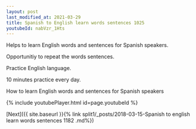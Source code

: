 ```yaml
---
layout: post
last_modified_at: 2021-03-29
title: Spanish to English learn words sentences 1025 
youtubeId: nabVzr_1Hts
---
```

 
 
Helps to learn English words and sentences for Spanish speakers.

Opportunitiy to repeat the words sentences. 

Practice English language. 
 
10 minutes practice every day. 
 
How to learn English words and sentences for Spanish speakers 
 
{% include youtubePlayer.html id=page.youtubeId %}
 
 
[Next]({{ site.baseurl }}{% link  split1/_posts/2018-03-15-Spanish to english learn words sentences 1182 .md%})
 
